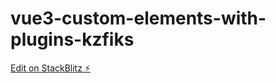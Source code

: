 # vue3-custom-elements-with-plugins-kzfiks

[Edit on StackBlitz ⚡️](https://stackblitz.com/edit/vue3-custom-elements-with-plugins-kzfiks)